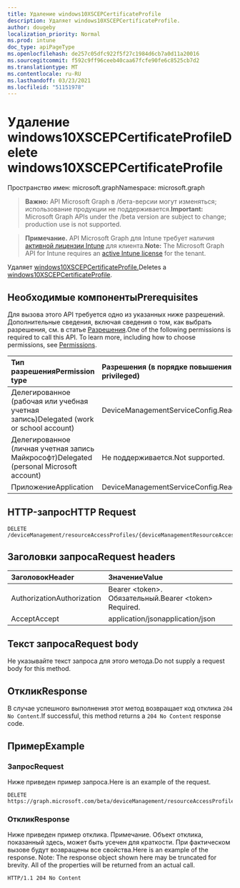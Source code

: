 ```yaml
---
title: Удаление windows10XSCEPCertificateProfile
description: Удаляет windows10XSCEPCertificateProfile.
author: dougeby
localization_priority: Normal
ms.prod: intune
doc_type: apiPageType
ms.openlocfilehash: de257c05dfc922f5f27c1984d6cb7a0d11a20016
ms.sourcegitcommit: f592c9ff96ceeb40caa67fcfe90fe6c8525cb7d2
ms.translationtype: MT
ms.contentlocale: ru-RU
ms.lasthandoff: 03/23/2021
ms.locfileid: "51151978"
---
```

# <a name="delete-windows10xscepcertificateprofile"></a><span data-ttu-id="cf01c-103">Удаление windows10XSCEPCertificateProfile</span><span class="sxs-lookup"><span data-stu-id="cf01c-103">Delete windows10XSCEPCertificateProfile</span></span>

<span data-ttu-id="cf01c-104">Пространство имен: microsoft.graph</span><span class="sxs-lookup"><span data-stu-id="cf01c-104">Namespace: microsoft.graph</span></span>

> <span data-ttu-id="cf01c-105">**Важно:** API Microsoft Graph в /бета-версии могут изменяться; использование продукции не поддерживается.</span><span class="sxs-lookup"><span data-stu-id="cf01c-105">**Important:** Microsoft Graph APIs under the /beta version are subject to change; production use is not supported.</span></span>

> <span data-ttu-id="cf01c-106">**Примечание.** API Microsoft Graph для Intune требует наличия [активной лицензии Intune](https://go.microsoft.com/fwlink/?linkid=839381) для клиента.</span><span class="sxs-lookup"><span data-stu-id="cf01c-106">**Note:** The Microsoft Graph API for Intune requires an [active Intune license](https://go.microsoft.com/fwlink/?linkid=839381) for the tenant.</span></span>

<span data-ttu-id="cf01c-107">Удаляет [windows10XSCEPCertificateProfile.](../resources/intune-rapolicy-windows10xscepcertificateprofile.md)</span><span class="sxs-lookup"><span data-stu-id="cf01c-107">Deletes a [windows10XSCEPCertificateProfile](../resources/intune-rapolicy-windows10xscepcertificateprofile.md).</span></span>

## <a name="prerequisites"></a><span data-ttu-id="cf01c-108">Необходимые компоненты</span><span class="sxs-lookup"><span data-stu-id="cf01c-108">Prerequisites</span></span>
<span data-ttu-id="cf01c-p101">Для вызова этого API требуется одно из указанных ниже разрешений. Дополнительные сведения, включая сведения о том, как выбрать разрешения, см. в статье [Разрешения](/graph/permissions-reference).</span><span class="sxs-lookup"><span data-stu-id="cf01c-p101">One of the following permissions is required to call this API. To learn more, including how to choose permissions, see [Permissions](/graph/permissions-reference).</span></span>

|<span data-ttu-id="cf01c-111">Тип разрешения</span><span class="sxs-lookup"><span data-stu-id="cf01c-111">Permission type</span></span>|<span data-ttu-id="cf01c-112">Разрешения (в порядке повышения привилегий)</span><span class="sxs-lookup"><span data-stu-id="cf01c-112">Permissions (from least to most privileged)</span></span>|
|:---|:---|
|<span data-ttu-id="cf01c-113">Делегированное (рабочая или учебная учетная запись)</span><span class="sxs-lookup"><span data-stu-id="cf01c-113">Delegated (work or school account)</span></span>|<span data-ttu-id="cf01c-114">DeviceManagementServiceConfig.ReadWrite.All</span><span class="sxs-lookup"><span data-stu-id="cf01c-114">DeviceManagementServiceConfig.ReadWrite.All</span></span>|
|<span data-ttu-id="cf01c-115">Делегированное (личная учетная запись Майкрософт)</span><span class="sxs-lookup"><span data-stu-id="cf01c-115">Delegated (personal Microsoft account)</span></span>|<span data-ttu-id="cf01c-116">Не поддерживается.</span><span class="sxs-lookup"><span data-stu-id="cf01c-116">Not supported.</span></span>|
|<span data-ttu-id="cf01c-117">Приложение</span><span class="sxs-lookup"><span data-stu-id="cf01c-117">Application</span></span>|<span data-ttu-id="cf01c-118">DeviceManagementServiceConfig.ReadWrite.All</span><span class="sxs-lookup"><span data-stu-id="cf01c-118">DeviceManagementServiceConfig.ReadWrite.All</span></span>|

## <a name="http-request"></a><span data-ttu-id="cf01c-119">HTTP-запрос</span><span class="sxs-lookup"><span data-stu-id="cf01c-119">HTTP Request</span></span>
<!-- {
  "blockType": "ignored"
}
-->
``` http
DELETE /deviceManagement/resourceAccessProfiles/{deviceManagementResourceAccessProfileBaseId}
```

## <a name="request-headers"></a><span data-ttu-id="cf01c-120">Заголовки запроса</span><span class="sxs-lookup"><span data-stu-id="cf01c-120">Request headers</span></span>
|<span data-ttu-id="cf01c-121">Заголовок</span><span class="sxs-lookup"><span data-stu-id="cf01c-121">Header</span></span>|<span data-ttu-id="cf01c-122">Значение</span><span class="sxs-lookup"><span data-stu-id="cf01c-122">Value</span></span>|
|:---|:---|
|<span data-ttu-id="cf01c-123">Authorization</span><span class="sxs-lookup"><span data-stu-id="cf01c-123">Authorization</span></span>|<span data-ttu-id="cf01c-124">Bearer &lt;token&gt;. Обязательный.</span><span class="sxs-lookup"><span data-stu-id="cf01c-124">Bearer &lt;token&gt; Required.</span></span>|
|<span data-ttu-id="cf01c-125">Accept</span><span class="sxs-lookup"><span data-stu-id="cf01c-125">Accept</span></span>|<span data-ttu-id="cf01c-126">application/json</span><span class="sxs-lookup"><span data-stu-id="cf01c-126">application/json</span></span>|

## <a name="request-body"></a><span data-ttu-id="cf01c-127">Текст запроса</span><span class="sxs-lookup"><span data-stu-id="cf01c-127">Request body</span></span>
<span data-ttu-id="cf01c-128">Не указывайте текст запроса для этого метода.</span><span class="sxs-lookup"><span data-stu-id="cf01c-128">Do not supply a request body for this method.</span></span>

## <a name="response"></a><span data-ttu-id="cf01c-129">Отклик</span><span class="sxs-lookup"><span data-stu-id="cf01c-129">Response</span></span>
<span data-ttu-id="cf01c-130">В случае успешного выполнения этот метод возвращает код отклика `204 No Content`.</span><span class="sxs-lookup"><span data-stu-id="cf01c-130">If successful, this method returns a `204 No Content` response code.</span></span>

## <a name="example"></a><span data-ttu-id="cf01c-131">Пример</span><span class="sxs-lookup"><span data-stu-id="cf01c-131">Example</span></span>

### <a name="request"></a><span data-ttu-id="cf01c-132">Запрос</span><span class="sxs-lookup"><span data-stu-id="cf01c-132">Request</span></span>
<span data-ttu-id="cf01c-133">Ниже приведен пример запроса.</span><span class="sxs-lookup"><span data-stu-id="cf01c-133">Here is an example of the request.</span></span>
``` http
DELETE https://graph.microsoft.com/beta/deviceManagement/resourceAccessProfiles/{deviceManagementResourceAccessProfileBaseId}
```

### <a name="response"></a><span data-ttu-id="cf01c-134">Отклик</span><span class="sxs-lookup"><span data-stu-id="cf01c-134">Response</span></span>
<span data-ttu-id="cf01c-p102">Ниже приведен пример отклика. Примечание. Объект отклика, показанный здесь, может быть усечен для краткости. При фактическом вызове будут возвращены все свойства.</span><span class="sxs-lookup"><span data-stu-id="cf01c-p102">Here is an example of the response. Note: The response object shown here may be truncated for brevity. All of the properties will be returned from an actual call.</span></span>
``` http
HTTP/1.1 204 No Content
```




